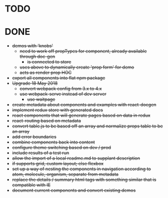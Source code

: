 # TODO

# DONE
* ~~demos with 'knobs'~~
  * ~~need to work off propTypes for component, already available through doc-gen~~
    * ~~is connected to store~~
  * ~~uses above to dynamically create 'prop form' for demo~~
  * ~~acts as render prop HOC~~
* ~~export all components into flat npm package~~
* ~~Upgrade 18 May 2018~~
  * ~~convert webpack config from 3.x to 4.x~~
  * ~~use webpack-serve instead of dev server~~
    * ~~use waitpage~~
* ~~create metadata about components and examples with react-docgen~~
* ~~implement redux store with generated docs~~
* ~~react components that will generate pages based on data in redux~~
* ~~react-routing based on metadata~~
* ~~convert table.js to be based off an array and normalize props table to be an array~~
* ~~add error boundaries~~
* ~~combine components back into content~~
* ~~configure theme switching based on dev / prod~~
* ~~include results of a test run~~
* ~~allow the import of a local readme.md to supplant description~~
* ~~if supports grid, custom layout; else flexbox~~
* ~~set up a way of nesting the components in navigation according to atom, molecule, organism, separate from metadata~~
* ~~replace the details / summary html tags with something similar that is compatible with IE~~
* ~~document current components and convert existing demos~~

